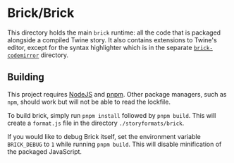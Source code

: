# Brick/Brick

This directory holds the main `brick` runtime:
all the code that is packaged alongside a compiled Twine story.
It also contains extensions to Twine's editor,
except for the syntax highlighter which is in the separate [`brick-codemirror`] directory.

## Building

This project requires [NodeJS] and [pnpm].
Other package managers, such as `npm`, should work but will not be able to read the lockfile.

To build brick, simply run `pnpm install` followed by `pnpm build`.
This will create a `format.js` file in the directory `./storyformats/brick`.

If you would like to debug Brick itself,
set the environment variable `BRICK_DEBUG` to `1` while running `pnpm build`.
This will disable minification of the packaged JavaScript.

[`brick-codemirror`]: ../brick-codemirror
[NodeJS]: https://nodejs.org/
[pnpm]: https://pnpm.io/
